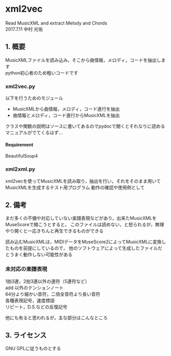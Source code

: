 # xml2vec
Read MusicXML and extract Melody and Chords  
2017.7.11 中村 光佑

## 1. 概要
MusicXMLファイルを読み込み，そこから曲情報，メロディ，コードを抽出します  
python初心者のため粗いコードです

### xml2vec.py
以下を行うためのモジュール
* MusicXMLから曲情報，メロディ，コード進行を抽出
* 曲情報とメロディ，コード進行からMusicXMLを抽出

クラスや関数の説明はソースに書いてあるのでpydocで開くとそれなりに読めるマニュアルがでてくるはず…
#### Requirement
BeautifulSoup4

### xml2xml.py
xml2vecを使ってMusicXMLを読み取り，抽出を行い，それをそのまま用いてMusicXMLを生成するテスト用プログラム
動作の確認や使用例として


## 2. 備考
まだ多くの不備や対応していない楽譜表現などがあり，出来たMusicXMLをMuseScoreで開こうとすると，
このファイルは読めない，と怒られるが，無理やり開くと一応きちんと再生できるものができる

読み込むMusicXMLは，MIDIデータをMuseScore2によってMusicXMLに変換したものを前提にしているので，
他のソフトウェアによって生成したファイルだとうまく動作しない可能性がある


### 未対応の楽譜表現

1拍3連，2拍3連以外の連符（5連符など）  
add 以外のテンションノート  
64分より細かい音符，二倍全音符より長い音符  
各種表現記号，速度標語  
リピート，D.S.などの反復記号  
  
他にも有ると思われるが，主な部分はこんなところ



## 3. ライセンス
GNU GPLに従うものとする
